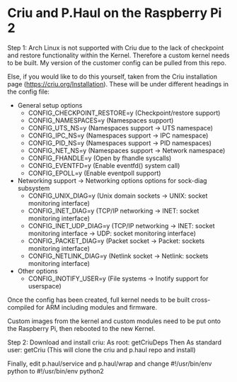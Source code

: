 # Criu and P.Haul on the Raspberry Pi 2

Step 1:
Arch Linux is not supported with Criu due to the lack of checkpoint and restore functionality within the Kernel. Therefore a custom kernel needs to be built.
My version of the customer config can be pulled from this repo.

Else, if you would like to do this yourself, taken from the Criu installation page (https://criu.org/Installation). 
These will be under different headings in the config file:
* General setup options
    * CONFIG_CHECKPOINT_RESTORE=y (Checkpoint/restore support)
    * CONFIG_NAMESPACES=y (Namespaces support)
    * CONFIG_UTS_NS=y (Namespaces support -> UTS namespace)
    * CONFIG_IPC_NS=y (Namespaces support -> IPC namespace)
    * CONFIG_PID_NS=y (Namespaces support -> PID namespaces)
    * CONFIG_NET_NS=y (Namespaces support -> Network namespace)
    * CONFIG_FHANDLE=y (Open by fhandle syscalls)
    * CONFIG_EVENTFD=y (Enable eventfd() system call)
    * CONFIG_EPOLL=y (Enable eventpoll support)
* Networking support -> Networking options options for sock-diag subsystem
    * CONFIG_UNIX_DIAG=y (Unix domain sockets -> UNIX: socket monitoring interface)
    * CONFIG_INET_DIAG=y (TCP/IP networking -> INET: socket monitoring interface)
    * CONFIG_INET_UDP_DIAG=y (TCP/IP networking -> INET: socket monitoring interface -> UDP: socket monitoring interface)
    * CONFIG_PACKET_DIAG=y (Packet socket -> Packet: sockets monitoring interface)
    * CONFIG_NETLINK_DIAG=y (Netlink socket -> Netlink: sockets monitoring interface)
* Other options
    * CONFIG_INOTIFY_USER=y (File systems -> Inotify support for userspace)


Once the config has been created, full kernel needs to be built cross-compiled for ARM including modules and firmware.

Custom images from the kernel and custom modules need to be put onto the Raspberry Pi, then rebooted to the new Kernel.

Step 2:
Download and install criu:
As root: getCriuDeps
Then
As standard user: getCriu
(This will clone the criu and p.haul repo and install)

Finally,
edit p.haul/service and p.haul/wrap
and change #!/usr/bin/env python
to #!/usr/bin/env python2



